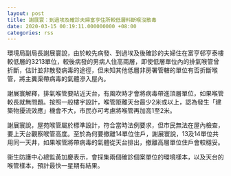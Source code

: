 ```yaml
---
layout: post
title: 謝展寰：到過埃及確診夫婦富亨住所較低層料斷喉沒散毒
date: 2020-03-15 00:19:11.000000000 +08:00
categories: rss
---
```


環境局副局長謝展寰說，由於較先病發、到過埃及後確診的夫婦住在富亨邨亨泰樓較低層的3213單位，較後病發的男病人住高兩層，即使低層單位內的排氣喉管曾折斷，估計並非散發病毒的途徑，但未知其他低層非房署管轄的單位有否折斷喉管，將主糞渠帶病毒的氣體滲入屋內。

謝展寰解釋，排氣喉管要貼近天台，有風吹時才會將病毒帶進頂層單位，如果喉管較長就無問題。按照一般樓宇設計，喉管距離天台最少2米或以上，認為發生「建築物擾流效應」機會不大，市民亦可考慮將喉管再加高1至2米。

謝展寰說，屋苑喉管屬於標準設計，符合當時法例要求，但市民無法在屋內檢查，要上天台觀察喉管高度。至於為何要撤離14單位住戶，謝展寰說，13及14單位共用同一天井，如果喉管將帶病毒的氣體從天台排出，撤離高層單位住戶會較穩妥。

衞生防護中心總監黃加慶表示，會採集兩個確診個案單位的環境樣本，以及天台的喉管樣本，預計最快一星期有結果。
